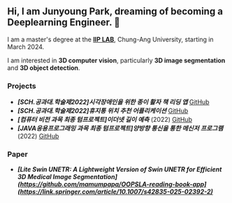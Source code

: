 ## Hi, I am Junyoung Park, dreaming of becoming a **Deeplearning Engineer**. 👋

I am a master's degree at the **[IIP LAB](https://sites.google.com/view/cau-iip-lab/home?authuser=0)**, Chung-Ang University, starting in March 2024. 

I am interested in **3D computer vision**, particularly **3D image segmentation** and **3D object detection**.

### Projects
- ***[SCH.공과대.학술제2022]시각장애인을 위한 종이 활자 책 리딩 앱*** [GitHub](https://github.com/mamumpapa/OOPSLA-reading-book-app)
- ***[SCH.공과대.학술제2022]휴지통 위치 추천 어플리케이션*** [GitHub](https://github.com/mamumpapa/OOPSLA-trash-can-recommendation)
- ***[컴퓨터 비전 과목 최종 텀프로젝트]이더넷 길이 예측*** (2022) [GitHub](https://github.com/mamumpapa/Computer-Vision-Term-Project)
- ***[JAVA응용프로그래밍 과목 최종 텀프로젝트]양방향 통신을 통한 메신저 프로그램*** (2022) [GitHub](https://github.com/mamumpapa/JAVA-Term-Project/tree/main)

### Paper
- ***[Lite Swin UNETR: A Lightweight Version of Swin UNETR for Efficient 3D Medical Image Segmentation](https://github.com/mamumpapa/OOPSLA-reading-book-app](https://link.springer.com/article/10.1007/s42835-025-02392-2)*** 
